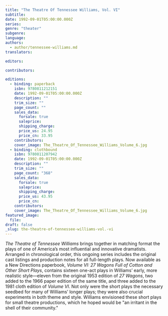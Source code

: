 ```yaml
---
title: "The Theatre Of Tennessee Williams, Vol. VI"
subtitle:
date: 1992-09-01T05:00:00.000Z
series:
genre: "theater"
subgenre:
language:
authors:
  - author/tennessee-williams.md
translators:

editors:

contributors:

editions:
  - binding: paperback
    isbn: 9780811212151
    date: 1992-09-01T05:00:00.000Z
    description: ""
    trim_size: ""
    page_count: ""
    sales_data:
      forsale: true
      saleprice:
      shipping_charge:
      price_us: 24.95
      price_cn: 33.95
    contributors:
    cover_image: The_Theatre_Of_Tennessee_Williams_Volume_6.jpg
  - binding: clothbound
    isbn: 9780811207942
    date: 1992-09-01T05:00:00.000Z
    description: ""
    trim_size: ""
    page_count: "368"
    sales_data:
      forsale: true
      saleprice:
      shipping_charge:
      price_us: 43.95
      price_cn:
    contributors:
    cover_image: The_Theatre_Of_Tennessee_Williams_Volume_6.jpg
featured_image:
  file:
draft: false
_slug: the-theatre-of-tennessee-williams-vol.-vi
---
```


_The Theatre of Tennessee Williams_ brings together in matching format the plays of one of America’s most influential and innovative dramatists. Arranged in chronological order, this ongoing series includes the original cast listings and production notes for all full-length plays. Now available as a New Directions paperbook, _Volume VI: 27 Wagons Full of Cotton and Other Short Plays_, contains sixteen one-act plays in Williams’ early, more realistic style––eleven from the original 1953 edition of _27 Wagons_, two added to the 1966 paper edition of the same title, and three added to the 1981 cloth edition of _Volume VI_. Not only were the short plays the necessary seedbed for many of Williams’ longer plays; they were also crucial experiments in both theme and style. Williams envisioned these short plays for small theatre productions, which he hoped would be "an irritant in the shell of their community."

